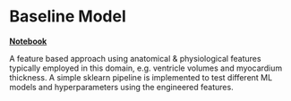 # Baseline Model

**[Notebook](baseline_model.ipynb)**

A feature based approach using anatomical & physiological features 
typically employed in this domain, e.g. ventricle volumes and myocardium thickness.
A simple sklearn pipeline is implemented to test different ML models and hyperparameters
using the engineered features.